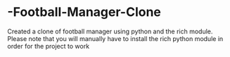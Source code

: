# -Football-Manager-Clone
Created a clone of football manager using python and the rich module. Please note that you will manually have to install the rich python module in order for the project to work
